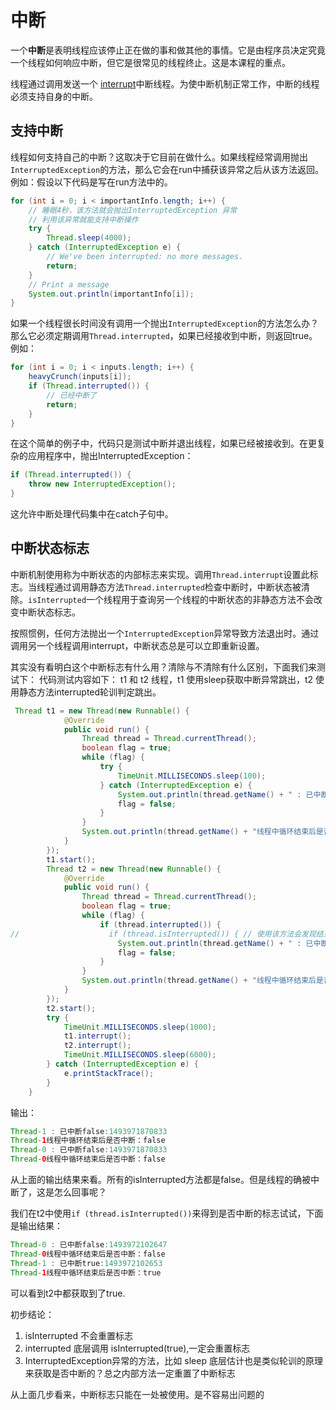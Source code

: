 # 中断
一个**中断**是表明线程应该停止正在做的事和做其他的事情。它是由程序员决定究竟一个线程如何响应中断，但它是很常见的线程终止。这是本课程的重点。

线程通过调用发送一个 [interrupt](https://docs.oracle.com/javase/8/docs/api/java/lang/Thread.html#interrupt--)中断线程。为使中断机制正常工作，中断的线程必须支持自身的中断。

## 支持中断
线程如何支持自己的中断？这取决于它目前在做什么。如果线程经常调用抛出`InterruptedException`的方法，那么它会在run中捕获该异常之后从该方法返回。例如：假设以下代码是写在run方法中的。
```java
for (int i = 0; i < importantInfo.length; i++) {
    // 睡眠4秒，该方法就会抛出InterruptedException 异常
    // 利用该异常就能支持中断操作
    try {
        Thread.sleep(4000);
    } catch (InterruptedException e) {
        // We've been interrupted: no more messages.
        return;
    }
    // Print a message
    System.out.println(importantInfo[i]);
}
```

如果一个线程很长时间没有调用一个抛出`InterruptedException`的方法怎么办？那么它必须定期调用`Thread.interrupted`，如果已经接收到中断，则返回true。例如：
```java
for (int i = 0; i < inputs.length; i++) {
    heavyCrunch(inputs[i]);
    if (Thread.interrupted()) {
        // 已经中断了
        return;
    }
}
```

在这个简单的例子中，代码只是测试中断并退出线程，如果已经被接收到。在更复杂的应用程序中，抛出InterruptedException：
```java
if (Thread.interrupted()) {
    throw new InterruptedException();
}
```
这允许中断处理代码集中在catch子句中。

## 中断状态标志

中断机制使用称为中断状态的内部标志来实现。调用`Thread.interrupt`设置此标志。当线程通过调用静态方法`Thread.interrupted`检查中断时，中断状态被清除。`isInterrupted`一个线程用于查询另一个线程的中断状态的非静态方法不会改变中断状态标志。

按照惯例，任何方法抛出一个`InterruptedException`异常导致方法退出时。通过调用另一个线程调用interrupt，中断状态总是可以立即重新设置。

其实没有看明白这个中断标志有什么用？清除与不清除有什么区别，下面我们来测试下：
代码测试内容如下： t1 和 t2 线程，t1 使用sleep获取中断异常跳出，t2 使用静态方法interrupted轮训判定跳出。

```java
 Thread t1 = new Thread(new Runnable() {
            @Override
            public void run() {
                Thread thread = Thread.currentThread();
                boolean flag = true;
                while (flag) {
                    try {
                        TimeUnit.MILLISECONDS.sleep(100);
                    } catch (InterruptedException e) {
                        System.out.println(thread.getName() + " : 已中断" + thread.isInterrupted() + ":" + new Date().getTime());
                        flag = false;
                    }
                }
                System.out.println(thread.getName() + "线程中循环结束后是否中断：" + thread.isInterrupted());
            }
        });
        t1.start();
        Thread t2 = new Thread(new Runnable() {
            @Override
            public void run() {
                Thread thread = Thread.currentThread();
                boolean flag = true;
                while (flag) {
                    if (thread.interrupted()) {
//                    if (thread.isInterrupted()) { // 使用该方法会发现结果能获取到true，就是没有被重置
                        System.out.println(thread.getName() + " : 已中断" + thread.isInterrupted() + ":" + new Date().getTime());
                        flag = false;
                    }
                }
                System.out.println(thread.getName() + "线程中循环结束后是否中断：" + thread.isInterrupted());
            }
        });
        t2.start();
        try {
            TimeUnit.MILLISECONDS.sleep(1000);
            t1.interrupt();
            t2.interrupt();
            TimeUnit.MILLISECONDS.sleep(6000);
        } catch (InterruptedException e) {
            e.printStackTrace();
        }
    }
```
输出：

```java
Thread-1 : 已中断false:1493971870833
Thread-1线程中循环结束后是否中断：false
Thread-0 : 已中断false:1493971870833
Thread-0线程中循环结束后是否中断：false
```
从上面的输出结果来看。所有的isInterrupted方法都是false。但是线程的确被中断了，这是怎么回事呢？

我们在t2中使用` if (thread.isInterrupted()) `来得到是否中断的标志试试，下面是输出结果：

```java
Thread-0 : 已中断false:1493972102647
Thread-0线程中循环结束后是否中断：false
Thread-1 : 已中断true:1493972102653
Thread-1线程中循环结束后是否中断：true
```
可以看到t2中都获取到了true.

初步结论：

1. isInterrupted 不会重置标志
2. interrupted 底层调用 isInterrupted(true),一定会重置标志
3. InterruptedException异常的方法，比如 sleep 底层估计也是类似轮训的原理来获取是否中断的？总之内部方法一定重置了中断标志

从上面几步看来，中断标志只能在一处被使用。是不容易出问题的
